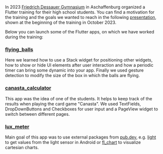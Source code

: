In 2023 <a href="https://fdg-ab.de/">Friedrich Dessauer Gymnasium</a> in Aschaffenburg organized a Flutter training for their high school students. You can find a motivation for the training and the goals we wanted to reach in the following <a href="https://guentherschmitt.github.io/fdg_flutter_2023/docs/01%20Why%20should%20I%20learn%20Flutter.pdf">presentation</a>, shown at the beginning of the training in October 2023.

Below you can launch some of the Flutter apps, on which we have worked during the training:

### <a href="https://guentherschmitt.github.io/fdg_flutter_2023/web_apps/flying_balls/">flying_balls</a>

Here we learned how to use a Stack widget for positioning other widgets, how to show or hide UI elements after user interaction and how a periodic timer can bring some dynamic into your app. Finally we used gesture detection to modify the size of the box in which the balls are flying.

### <a href="https://guentherschmitt.github.io/fdg_flutter_2023/web_apps/canasta_calculator/">canasta_calculator</a>

This app was the idea of one of the students. It helps to keep track of the results when playing the card game "Canasta". We used TextFields, DropDownButtons and Checkboxes for user input and a PageView widget to switch between different pages.

### <a href="https://guentherschmitt.github.io/fdg_flutter_2023/web_apps/lux_meter/">lux_meter</a>

Main goal of this app was to use external packages from <a href="https://pub.dev/">pub.dev</a>, e.g. <a href="https://pub.dev/packages/light/">light</a> to get values from the light sensor in Android or <a href="https://pub.dev/packages/fl_chart">fl_chart</a> to visualize cartesian charts.

